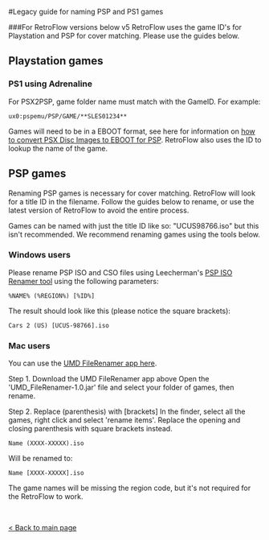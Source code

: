 #Legacy guide for naming PSP and PS1 games

###For RetroFlow versions below v5
RetroFlow uses the game ID's for Playstation and PSP for cover matching.
Please use the guides below.



## Playstation games

### PS1 using Adrenaline
For PSX2PSP, game folder name must match with the GameID. For example:

    ux0:pspemu/PSP/GAME/**SLES01234**

Games will need to be in a EBOOT format, see here for information on [how to convert PSX Disc Images to EBOOT for PSP](https://www.cfwaifu.com/psx2psp/).
RetroFlow also uses the ID to lookup the name of the game.

## PSP games

Renaming PSP games is necessary for cover matching. RetroFlow will look for a title ID in the filename. Follow the guides below to rename, or use the latest version of RetroFlow to avoid the entire process.

Games can be named with just the title ID like so: "UCUS98766.iso" but this isn't recommended. We recommend renaming games using the tools below.

### Windows users

Please rename PSP ISO and CSO files using Leecherman's [PSP ISO Renamer tool](https://sites.google.com/site/theleecherman/PSPISORenamer) using the following parameters:

    %NAME% (%REGION%) [%ID%]

The result should look like this (please notice the square brackets):

    Cars 2 (US) [UCUS-98766].iso




### Mac users
You can use the [UMD FileRenamer app here](https://github.com/BrosMakingSoftware/UMD_FileRenamer/releases/tag/v1.0).

Step 1. Download the UMD FileRenamer app above
Open the 'UMD_FileRenamer-1.0.jar' file and select your folder of games, then rename.

Step 2. Replace (parenthesis) with [brackets]
In the finder, select all the games, right click and select 'rename items'.
Replace the opening and closing parenthesis with square brackets instead.

    Name (XXXX-XXXXX).iso

Will be renamed to:

    Name [XXXX-XXXXX].iso

The game names will be missing the region code, but it's not required for the RetroFlow to work.


<br>

[< Back to main page](https://github.com/jimbob4000/RetroFlow-Launcher)